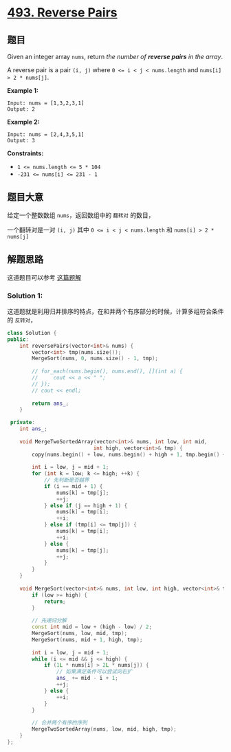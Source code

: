 # [493. Reverse Pairs](https://leetcode.com/problems/reverse-pairs/)

## 题目

Given an integer array `nums`, return *the number of **reverse pairs** in the array*.

A reverse pair is a pair `(i, j)` where `0 <= i < j < nums.length` and `nums[i] > 2 * nums[j]`.

 

**Example 1:**

```
Input: nums = [1,3,2,3,1]
Output: 2
```

**Example 2:**

```
Input: nums = [2,4,3,5,1]
Output: 3
```

 

**Constraints:**

- `1 <= nums.length <= 5 * 104`
- `-231 <= nums[i] <= 231 - 1`

## 题目大意

给定一个整数数组 `nums`，返回数组中的 `翻转对` 的数目，

一个翻转对是一对 `(i, j)` 其中 `0 <= i < j < nums.length` 和 `nums[i] > 2 * nums[j]`


## 解题思路

这道题目可以参考 [这篇题解](https://leetcode-cn.com/problems/reverse-pairs/solution/shou-hua-tu-jie-yi-bu-yi-bu-jie-xi-gui-bing-pai-xu/)

### Solution 1: 

这道题就是利用归并排序的特点，在和并两个有序部分的时候，计算多组符合条件的 `反转对`，


````c++
class Solution {
public:
    int reversePairs(vector<int>& nums) {
        vector<int> tmp(nums.size());
        MergeSort(nums, 0, nums.size() - 1, tmp);
        
        // for_each(nums.begin(), nums.end(), [](int a) {
        //     cout << a << " ";
        // });
        // cout << endl;
        
        return ans_;
    }
    
 private:
    int ans_;
    
    void MergeTwoSortedArray(vector<int>& nums, int low, int mid,
                            int high, vector<int>& tmp) {
        copy(nums.begin() + low, nums.begin() + high + 1, tmp.begin() + low);
        
        int i = low, j = mid + 1;
        for (int k = low; k <= high; ++k) {
            // 先判断是否越界
            if (i == mid + 1) {
                nums[k] = tmp[j];
                ++j;
            } else if (j == high + 1) {
                nums[k] = tmp[i];
                ++i;
            } else if (tmp[i] <= tmp[j]) {
                nums[k] = tmp[i];
                ++i;
            } else {
                nums[k] = tmp[j];
                ++j;
            }
        }
    }
    
    void MergeSort(vector<int>& nums, int low, int high, vector<int>& tmp) {
        if (low >= high) {
            return;
        }
        
        // 先递归分解
        const int mid = low + (high - low) / 2;
        MergeSort(nums, low, mid, tmp);
        MergeSort(nums, mid + 1, high, tmp);
        
        int i = low, j = mid + 1;
        while (i <= mid && j <= high) {
            if (1L * nums[i] > 2L * nums[j]) {
                // 如果满足条件可以尝试向右扩
                ans_ += mid - i + 1;
                ++j;
            } else {
                ++i;
            }
        }
        
        // 合并两个有序的序列
        MergeTwoSortedArray(nums, low, mid, high, tmp);
    }
};
````
